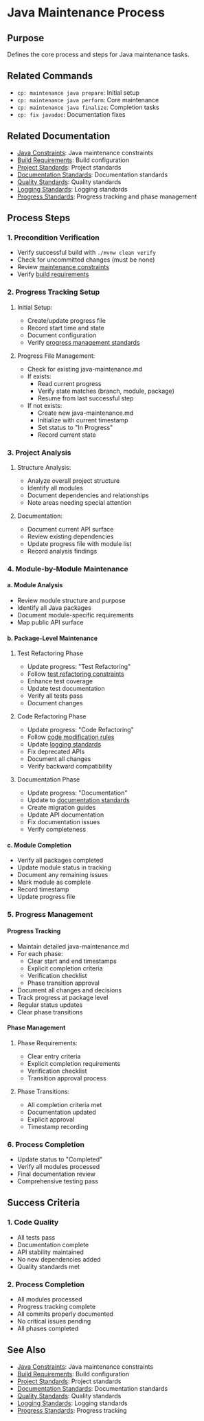 # Java Maintenance Process

## Purpose
Defines the core process and steps for Java maintenance tasks.

## Related Commands
- `cp: maintenance java prepare`: Initial setup
- `cp: maintenance java perform`: Core maintenance
- `cp: maintenance java finalize`: Completion tasks
- `cp: fix javadoc`: Documentation fixes

## Related Documentation
- [Java Constraints](constraints.md): Java maintenance constraints
- [Build Requirements](build.md): Build configuration
- [Project Standards](../../core/standards/project-standards.md): Project standards
- [Documentation Standards](../../core/standards/documentation-standards.md): Documentation standards
- [Quality Standards](../../core/standards/quality-standards.md): Quality standards
- [Logging Standards](../../core/standards/logging-standards.md): Logging standards
- [Progress Standards](../../core/standards/progress-standards.md): Progress tracking and phase management

## Process Steps

### 1. Precondition Verification
- Verify successful build with `./mvnw clean verify`
- Check for uncommitted changes (must be none)
- Review [maintenance constraints](constraints.md)
- Verify [build requirements](build.md)

### 2. Progress Tracking Setup
1. Initial Setup:
   - Create/update progress file
   - Record start time and state
   - Document configuration
   - Verify [progress management standards](../../core/standards/progress-standards.md)

2. Progress File Management:
   - Check for existing java-maintenance.md
   - If exists:
     * Read current progress
     * Verify state matches (branch, module, package)
     * Resume from last successful step
   - If not exists:
     * Create new java-maintenance.md
     * Initialize with current timestamp
     * Set status to "In Progress"
     * Record current state

### 3. Project Analysis
1. Structure Analysis:
   - Analyze overall project structure
   - Identify all modules
   - Document dependencies and relationships
   - Note areas needing special attention

2. Documentation:
   - Document current API surface
   - Review existing dependencies
   - Update progress file with module list
   - Record analysis findings

### 4. Module-by-Module Maintenance

#### a. Module Analysis
- Review module structure and purpose
- Identify all Java packages
- Document module-specific requirements
- Map public API surface

#### b. Package-Level Maintenance

1. Test Refactoring Phase
   - Update progress: "Test Refactoring"
   - Follow [test refactoring constraints](constraints.md#test-code-changes)
   - Enhance test coverage
   - Update test documentation
   - Verify all tests pass
   - Document changes

2. Code Refactoring Phase
   - Update progress: "Code Refactoring"
   - Follow [code modification rules](constraints.md#code-modification-rules)
   - Update [logging standards](../../core/standards/logging-standards.md)
   - Fix deprecated APIs
   - Document all changes
   - Verify backward compatibility

3. Documentation Phase
   - Update progress: "Documentation"
   - Update to [documentation standards](../../core/standards/documentation-standards.md)
   - Create migration guides
   - Update API documentation
   - Fix documentation issues
   - Verify completeness

#### c. Module Completion
- Verify all packages completed
- Update module status in tracking
- Document any remaining issues
- Mark module as complete
- Record timestamp
- Update progress file

### 5. Progress Management

#### Progress Tracking
- Maintain detailed java-maintenance.md
- For each phase:
  * Clear start and end timestamps
  * Explicit completion criteria
  * Verification checklist
  * Phase transition approval
- Document all changes and decisions
- Track progress at package level
- Regular status updates
- Clear phase transitions

#### Phase Management
1. Phase Requirements:
   - Clear entry criteria
   - Explicit completion requirements
   - Verification checklist
   - Transition approval process

2. Phase Transitions:
   - All completion criteria met
   - Documentation updated
   - Explicit approval
   - Timestamp recording

### 6. Process Completion
- Update status to "Completed"
- Verify all modules processed
- Final documentation review
- Comprehensive testing pass

## Success Criteria

### 1. Code Quality
- All tests pass
- Documentation complete
- API stability maintained
- No new dependencies added
- Quality standards met

### 2. Process Completion
- All modules processed
- Progress tracking complete
- All commits properly documented
- No critical issues pending
- All phases completed

## See Also
- [Java Constraints](constraints.md): Java maintenance constraints
- [Build Requirements](build.md): Build configuration
- [Project Standards](../../core/standards/project-standards.md): Project standards
- [Documentation Standards](../../core/standards/documentation-standards.md): Documentation standards
- [Quality Standards](../../core/standards/quality-standards.md): Quality standards
- [Logging Standards](../../core/standards/logging-standards.md): Logging standards
- [Progress Standards](../../core/standards/progress-standards.md): Progress tracking
